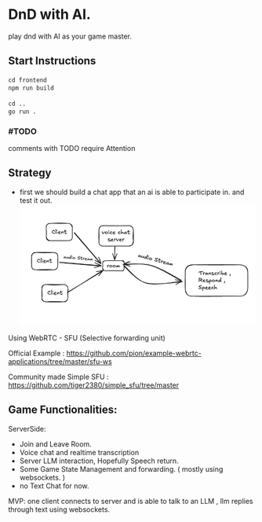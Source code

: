 # DnD with AI. 
play dnd with AI as your game master.
 
## Start Instructions

```
cd frontend
npm run build

cd ..
go run .
```
### #TODO
comments with TODO require Attention 

## Strategy

- first we should build a chat app that an ai is able to participate in. and test it out.
![alt text](/docs/img/image.png)



Using WebRTC - SFU (Selective forwarding unit)

Official Example : https://github.com/pion/example-webrtc-applications/tree/master/sfu-ws

Community made Simple SFU : https://github.com/tiger2380/simple_sfu/tree/master

## Game Functionalities:

ServerSide: 

- Join and Leave Room. 
- Voice chat and realtime transcription
- Server LLM interaction, Hopefully Speech return.
- Some Game State Management and forwarding. ( mostly using websockets. )
- no Text Chat for now. 

MVP: one client connects to server and is able to talk to an LLM , llm replies through text using websockets.

